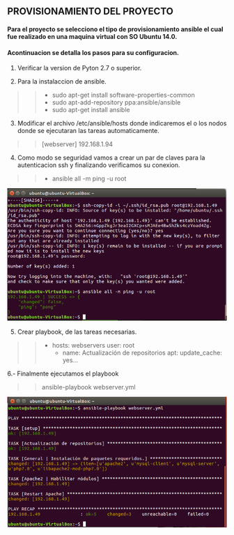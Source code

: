 PROVISIONAMIENTO DEL PROYECTO
------------------------------

#### Para el proyecto se selecciono el tipo de provisionamiento ansible el cual fue realizado en una maquina virtual con SO Ubuntu 14.0.

#### Acontinuacion se detalla los pasos para su configuracion.

1. Verificar la version de Pyton 2.7 o superior.

2. Para la instalaccion de ansible.
>
>>	* sudo apt-get install software-properties-common
>>	* sudo apt-add-repository ppa:ansible/ansible
>>	* sudo apt-get install ansible

3. Modificar el archivo /etc/ansible/hosts donde indicaremos el o los nodos donde se ejecutaran las tareas automaticamente.

>
>>	[webserver]
>>	192.168.1.94

4. Como modo se seguridad vamos a crear un par de claves para la autenticacion ssh y finalizando verificamos su conexion.

>
>>	* ansible all -m ping -u root

![Con titulo](https://github.com/daiaguirre979/CC-Master/raw/master/ansible1.png "ansible")


5. Crear playbook, de las tareas necesarias.

>
>> 	- hosts: webservers
>>	  user: root
>>	    - name: Actualización de repositorios
>>	      apt:
>>	      update_cache: yes...


6.- Finalmente ejecutamos el playbook
>
>>	ansible-playbook webserver.yml

![Con titulo](https://github.com/daiaguirre979/CC-Master/raw/master/ansible.png "playbook")



